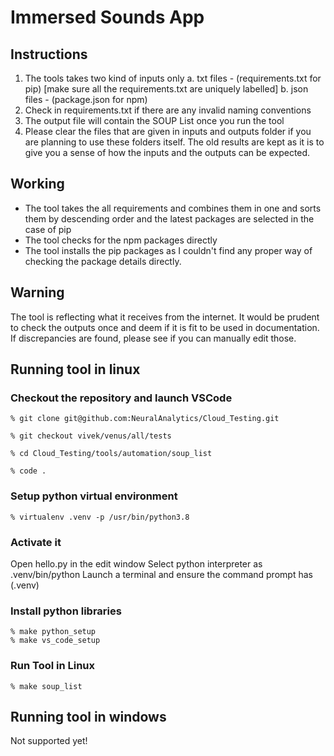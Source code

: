 # Immersed Sounds App

## Instructions

1. The tools takes two kind of inputs only
    a. txt files - (requirements.txt for pip) [make sure all the requirements.txt are uniquely labelled]
    b. json files - (package.json for npm)
2. Check in requirements.txt if there are any invalid naming conventions
3. The output file will contain the SOUP List once you run the tool
4. Please clear the files that are given in inputs and outputs folder if you are planning to use these folders itself. The old results are kept as it is to give you a sense of how the inputs and the outputs can be expected.

## Working

- The tool takes the all requirements and combines them in one and sorts them by descending order and the latest packages are selected in the case of pip
- The tool checks for the npm packages directly
- The tool installs the pip packages as I couldn't find any proper way of checking the package details directly.

## Warning

The tool is reflecting what it receives from the internet. It would be prudent to check the outputs once and deem if it is fit to be used in documentation. If discrepancies are found, please see if you can manually edit those.

## Running tool in linux

### Checkout the repository and launch VSCode
    % git clone git@github.com:NeuralAnalytics/Cloud_Testing.git

    % git checkout vivek/venus/all/tests

    % cd Cloud_Testing/tools/automation/soup_list

    % code .

### Setup python virtual environment
    % virtualenv .venv -p /usr/bin/python3.8

### Activate it
Open hello.py in the edit window
Select python interpreter as .venv/bin/python
Launch a terminal and ensure the command prompt has (.venv)

### Install python libraries
    % make python_setup
    % make vs_code_setup

### Run Tool in Linux
    % make soup_list

## Running tool in windows

Not supported yet!